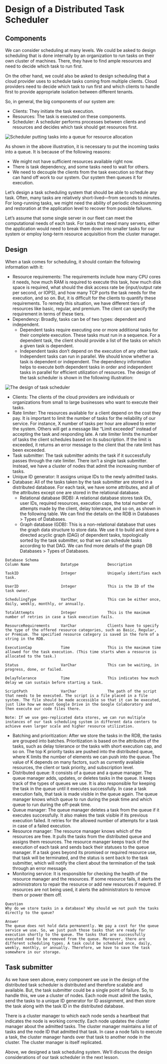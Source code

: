 # Design of a Distributed Task Scheduler
## Components
We can consider scheduling at many levels. We could be asked to design scheduling that is done internally by an organization to run tasks on their own cluster of machines. There, they have to find ample resources and need to decide which task to run first.

On the other hand, we could also be asked to design scheduling that a cloud provider uses to schedule tasks coming from multiple clients. Cloud providers need to decide which task to run first and which clients to handle first to provide appropriate isolation between different tenants.

So, in general, the big components of our system are:

- Clients: They initiate the task execution.
- Resources: The task is executed on these components.
- Scheduler: A scheduler performs processes between clients and resources and decides which task should get resources first.

![Scheduler putting tasks into a queue for resource allocation](./sys.jpg)

As shown in the above illustration, it is necessary to put the incoming tasks into a queue. It is because of the following reasons:

- We might not have sufficient resources available right now.
- There is task dependency, and some tasks need to wait for others.
- We need to decouple the clients from the task execution so that they can hand off work to our system. Our system then queues it for execution.

Let’s design a task scheduling system that should be able to schedule any task. Often, many tasks are relatively short-lived—from seconds to minutes. For long-running tasks, we might need the ability of periodic checksumming and restoration at the application level to recover from possible failures.

Let’s assume that some single server in our fleet can meet the computational needs of each task. For tasks that need many servers, either the application would need to break them down into smaller tasks for our system or employ long-term resource acquisition from the cluster manager.


## Design
When a task comes for scheduling, it should contain the following information with it:

- Resource requirements: The requirements include how many CPU cores it needs, how much RAM is required to execute this task, how much disk space is required, what should the disk access rate be (input/output rate per second, or IOPS), and how many TCP ports the task needs for the execution, and so on. But, it is difficult for the clients to quantify these requirements. To remedy this situation, we have different tiers of resources like basic, regular, and premium. The client can specify the requirement in terms of these tiers.
- Dependency: Broadly, tasks can be of two types: dependent and independent.
  - Dependent tasks require executing one or more additional tasks for their complete execution. These tasks must run in a sequence. For a dependent task, the client should provide a list of the tasks on which a given task is dependent.
  - Independent tasks don’t depend on the execution of any other task. Independent tasks can run in parallel. We should know whether a task is dependent or independent. The dependency information helps to execute both dependent tasks in order and independent tasks in parallel for efficient utilization of resources.
The design of the task scheduler is shown in the following illustration:

![The design of task scheduler](./details.jpg)

- Clients: The clients of the cloud providers are individuals or organizations from small to large businesses who want to execute their tasks.
- Rate limiter: The resources available for a client depend on the cost they pay. It is important to limit the number of tasks for the reliability of our service. For instance, X number of tasks per hour are allowed to enter the system. Others will get a message like “Limit exceeded” instead of accepting the task and responding late. A rate limiter limits the number of tasks the client schedules based on its subscription. If the limit is exceeded, it returns an error message to the client that the rate limit has been exceeded.
- Task submitter: The task submitter admits the task if it successfully passes through the rate limiter. There isn’t a single task submitter. Instead, we have a cluster of nodes that admit the increasing number of tasks.
- Unique ID generator: It assigns unique IDs to the newly admitted tasks.
- Database: All of the tasks taken by the task submitter are stored in a distributed database. For each task, we have some attributes, and all of the attributes except one are stored in the relational database.
  - Relational database (RDB): A relational database stores task IDs, user IDs, required resources, execution caps, the total number of attempts made by the client, delay tolerance, and so on, as shown in the following table. We can find the details on the RDB in Databases > Types of Databases.
  - Graph database (GDB): This is a non-relational database that uses the graph data structure to store data. We use it to build and store a directed acyclic graph (DAG) of dependent tasks, topologically sorted by the task submitter, so that we can schedule tasks according to that DAG. We can find more details of the graph DB Databases > Types of Databases.

```
Database Schema
Column Name              Datatype             Description

TaskID                   Integer              Uniquely identifies each task.

UserID                   Integer              This is the ID of the task owner.

SchedulingType           VarChar              This can be either once, daily, weekly, monthly, or annually. 

TotalAttempts            Integer              This is the maximum number of retries in case a task execution fails.

ResourceRequirements     VarChar              Clients have to specify the type of the offered resource categories, such as Basic, Regular, or Premium. The specified resource category is saved in the form of a string in the RDB.

ExecutionCap             Time                 This is the maximum time allowed for the task execution. (This time starts when a resource is allocated to the task.)

Status                   VarChar              This can be waiting, in progress, done, or failed.

DelayTolerance           Time                 This indicates how much delay we can sustain before starting a task.

ScriptPath               VarChar              The path of the script that needs to be executed. The script is a file placed in a file system. The file should be made accessible so that it can be executed, just like how we mount Google Drive in the Google Colaboratory and then execute our code files there.
```

```
Note: If we use geo-replicated data stores, we can run multiple instances of our task scheduling system in different data centers to achieve even larger scale and higher resource utilization.
```

- Batching and prioritization: After we store the tasks in the RDB, the tasks are grouped into batches. Prioritization is based on the attributes of the tasks, such as delay tolerance or the tasks with short execution cap, and so on. The top K priority tasks are pushed into the distributed queue, where K limits the number of elements we can push into the queue. The value of K depends on many factors, such as currently available resources, the client or task priority, and subscription level.
- Distributed queue: It consists of a queue and a queue manager. The queue manager adds, updates, or deletes tasks in the queue. It keeps track of the types of queues we use. It is also responsible for keeping the task in the queue until it executes successfully. In case a task execution fails, that task is made visible in the queue again. The queue manager knows which queue to run during the peak time and which queue to run during the off-peak time.
- Queue manager: The queue manager deletes a task from the queue if it executes successfully. It also makes the task visible if its previous execution failed. It retries for the allowed number of attempts for a task in case of a failed execution.
- Resource manager: The resource manager knows which of the resources are free. It pulls the tasks from the distributed queue and assigns them resources. The resource manager keeps track of the execution of each task and sends back their statuses to the queue manager. If a task goes beyond its promised or required resource use, that task will be terminated, and the status is sent back to the task submitter, which will notify the client about the termination of the task through an error message.
- Monitoring service: It is responsible for checking the health of the resource manager and the resources. If some resource fails, it alerts the administrators to repair the resource or add new resources if required. If resources are not being used, it alerts the administrators to remove them or power them off.


```
Question
Why do we store tasks in a database? Why should we not push the tasks directly to the queue?

Answer
The queue does not hold data permanently. We pay a cost for the queue service we use. So, we just push those tasks that are ready for execution shortly to the queue. The tasks that are successfully executed need to be removed from the queue. Moreover, there are different scheduling types. A task could be scheduled once, daily, weekly, monthly, or annually. Therefore, we have to save the task somewhere in our storage.
```

## Task submitter
As we have seen above, every component we use in the design of the distributed task scheduler is distributed and therefore scalable and available. But, the task submitter could be a single point of failure. So, to handle this, we use a cluster of nodes. Each node must admit the tasks, send the tasks to a unique ID generator for ID assignment, and then store the task along with the task ID in the distributed database.

There is a cluster manager to which each node sends a heartbeat that indicates the node is working correctly. Each node updates the cluster manager about the admitted tasks. The cluster manager maintains a list of tasks and the node ID that admitted that task. In case a node fails to execute a task, the cluster manager hands over that task to another node in the cluster. The cluster manager is itself replicated.

Above, we designed a task scheduling system. We’ll discuss the design considerations of our task scheduler in the next lesson.

